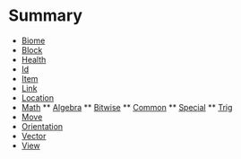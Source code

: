 # Summary

* [Biome](docs/Biome.md)
* [Block](docs/Block.md)
* [Health](docs/Health.md)
* [Id](docs/Id.md)
* [Item](docs/Item.md)
* [Link](docs/Link.md)
* [Location](docs/Location.md)
* [Math](docs/Math.md)
** [Algebra](docs/Math/Algebra.md)
** [Bitwise](docs/Math/Bitwise.md)
** [Common](docs/Math/Common.md)
** [Special](docs/Math/Special.md)
** [Trig](docs/Math/Trig.md)
* [Move](docs/Move.md)
* [Orientation](docs/Orientation.md)
* [Vector](docs/Vector.md)
* [View](docs/View.md)